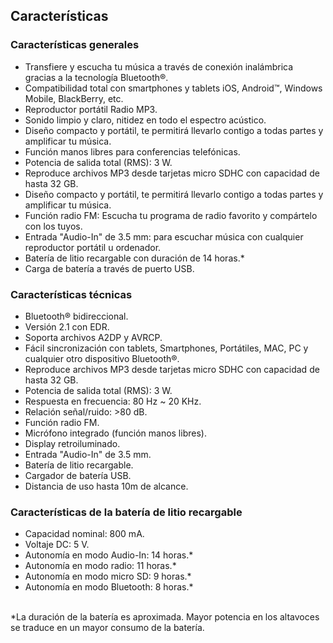 ## Características

### Características generales

- Transfiere y escucha tu música a través de conexión inalámbrica gracias a la tecnología Bluetooth®.
- Compatibilidad total con smartphones y tablets iOS, Android™, Windows Mobile, BlackBerry, etc.
- Reproductor portátil Radio MP3.
- Sonido limpio y claro, nitidez en todo el espectro acústico.
- Diseño compacto y portátil, te permitirá llevarlo contigo a todas partes y amplificar tu música.
- Función manos libres para conferencias telefónicas.
- Potencia de salida total (RMS): 3 W.
- Reproduce archivos MP3 desde tarjetas micro SDHC con capacidad de hasta 32 GB.
- Diseño compacto y portátil, te permitirá llevarlo contigo a todas partes y amplificar tu música.
- Función radio FM: Escucha tu programa de radio favorito y compártelo con los tuyos.
- Entrada "Audio-In" de 3.5 mm: para escuchar música con cualquier reproductor portátil u ordenador.
- Batería de litio recargable con duración de 14 horas.*
- Carga de batería a través de puerto USB.


### Características técnicas

- Bluetooth® bidireccional.
- Versión 2.1 con EDR.
- Soporta archivos A2DP y AVRCP.
- Fácil sincronización con tablets, Smartphones, Portátiles, MAC, PC y cualquier otro dispositivo Bluetooth®.
- Reproduce archivos MP3 desde tarjetas micro SDHC con capacidad de hasta 32 GB.
- Potencia de salida total (RMS): 3 W.
- Respuesta en frecuencia: 80 Hz ~ 20 KHz.
- Relación señal/ruido: >80 dB.
- Función radio FM.
- Micrófono integrado (función manos libres).
- Display retroiluminado.
- Entrada "Audio-In" de 3.5 mm.
- Batería de litio recargable.
- Cargador de batería USB.
- Distancia de uso hasta 10m de alcance.


### Características de la batería de litio recargable

- Capacidad nominal: 800 mA.
- Voltaje DC: 5 V.
- Autonomía en modo Audio-In: 14 horas.*
- Autonomía en modo radio: 11 horas.*
- Autonomía en modo micro SD: 9 horas.*
- Autonomía en modo Bluetooth: 8 horas.*

<br/>
 *La duración de la batería es aproximada. Mayor potencia en los altavoces se traduce en un mayor consumo de la batería.
